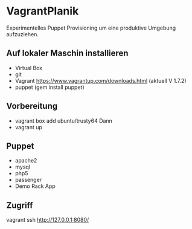 


# VagrantPlanik
Experimentelles Puppet Provisioning um eine produktive Umgebung aufzuziehen.

## Auf lokaler Maschin installieren
+ Virtual Box
+ git
+ Vagrant https://www.vagrantup.com/downloads.html (aktuell V 1.7.2)
+ puppet (gem install puppet)

## Vorbereitung
+ vagrant box add ubuntu/trusty64
Dann
+ vagrant up


## Puppet
+ apache2
+ mysql
+ php5
+ passenger
+ Demo Rack App


## Zugriff
 vagrant ssh
 http://127.0.0.1:8080/



